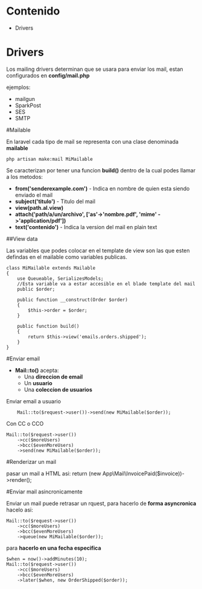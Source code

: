 


# Contenido

* Drivers






# Drivers

Los mailing drivers determinan que se usara para enviar los mail, estan configurados en **config/mail.php**

ejemplos: 

*  mailgun
*  SparkPost 
*  SES
*  SMTP


#Mailable

En laravel cada tipo de mail se representa con una clase denominada **mailable**

	php artisan make:mail MiMailable
	
	
Se caracterizan por tener una funcion **build()** dentro de la cual podes llamar a los metodos:

* **from('senderexample.com')** - Indica en nombre de quien esta siendo enviado el mail
* **subject('titulo')** - Titulo del mail
* **view(path.al.view)**
* **attach('path/a/un/archivo', ['as'->'nombre.pdf', 'mime' ->'application/pdf'])**
* **text('contenido')** - Indica la version del mail en plain text


##View data

Las variables que podes colocar en el template de view son las que esten defindas en el mailable como variables publicas.

	class MiMailable extends Mailable
	{
	    use Queueable, SerializesModels;
		//Esta variable va a estar accesible en el blade template del mail
	    public $order;
	
	    public function __construct(Order $order)
	    {
	        $this->order = $order;
	    }
	
	    public function build()
	    {
	        return $this->view('emails.orders.shipped');
	    }
	}
	
#Enviar email

* **Mail::to()** acepta:
	* Una **direccion de email**
	* Un **usuario**
	* Una **coleccion de usuarios**

Enviar email a usuario

        Mail::to($request->user())->send(new MiMailable($order));
		
Con CC o CCO

	Mail::to($request->user())
	    ->cc($moreUsers)
	    ->bcc($evenMoreUsers)
	    ->send(new MiMailable($order));


#Renderizar un mail

pasar un mail a HTML asi:
	return (new App\Mail\InvoicePaid($invoice))->render();

#Enviar mail asincronicamente

Enviar un mail puede retrasar un rquest, para hacerlo de **forma asyncronica** hacelo asi:

	Mail::to($request->user())
	    ->cc($moreUsers)
	    ->bcc($evenMoreUsers)
	    ->queue(new MiMailable($order));

para **hacerlo en una fecha especifica**

	$when = now()->addMinutes(10);
	Mail::to($request->user())
		->cc($moreUsers)
		->bcc($evenMoreUsers)
		->later($when, new OrderShipped($order));
<!--stackedit_data:
eyJoaXN0b3J5IjpbNjg0ODY3MjQ0XX0=
-->